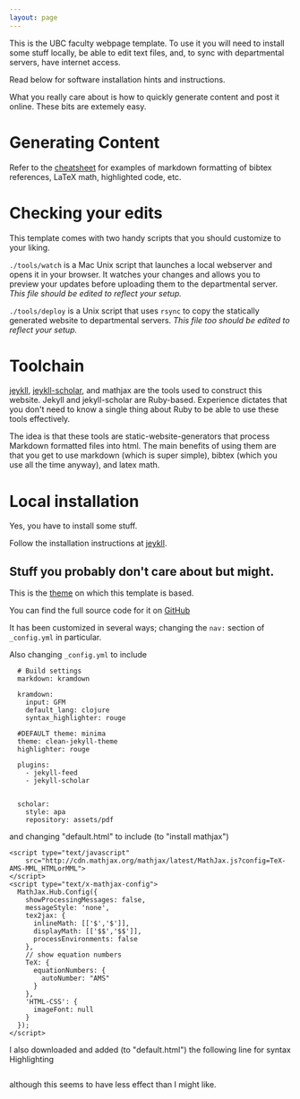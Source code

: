 ```yaml
---
layout: page
---
```


This is the UBC faculty webpage template.  To use it you will need to install
some stuff locally, be able to edit text files, and, to sync with departmental
servers, have internet access.

Read below for software installation hints and instructions.

What you really care about is how to quickly generate content and post it online.
These bits are extemely easy.  

# Generating Content

Refer to the [cheatsheet](cheatsheet) for examples of markdown formatting of
bibtex references, LaTeX math, highlighted code, etc.

# Checking your edits

This template comes with two handy scripts that you should customize to your
liking.  

```./tools/watch``` is a Mac Unix script that launches a local webserver
and opens it in your browser.  It watches your changes and allows you to
preview your updates before uploading them to the departmental server.  _This
file should be edited to reflect your setup._

```./tools/deploy``` is a Unix script that uses ```rsync``` to copy the
statically generated website to departmental servers.  _This
file too should be edited to reflect your setup._

# Toolchain

[jeykll](https://jekyllrb.com/),
[jeykll-scholar](https://github.com/inukshuk/jekyll-scholar),
and mathjax are the tools used to construct this website.  Jekyll and
jekyll-scholar are Ruby-based.  Experience dictates that you don't need to know
a single thing about Ruby to be able to use these tools effectively.

The idea is that these tools are static-website-generators that process Markdown
formatted files into html.  The main benefits of using them are that you get
to use markdown (which is super simple), bibtex (which you use all the time
anyway), and latex math.

# Local installation

Yes, you have to install some stuff.  

Follow the installation instructions at [jeykll](https://jekyllrb.com/).



## Stuff you probably don't care about but might.

This is the [theme](http://jekyllthemes.org/themes/researcher/) on which this
template is based.

You can find the full source code for it on [GitHub](https://github.com/bk2dcradle/researcher)

It has been customized in several ways; changing the ```nav:``` section of
```_config.yml``` in particular.


Also changing ```_config.yml``` to include

```
  # Build settings
  markdown: kramdown

  kramdown:
    input: GFM
    default_lang: clojure
    syntax_highlighter: rouge

  #DEFAULT theme: minima
  theme: clean-jekyll-theme
  highlighter: rouge

  plugins:
    - jekyll-feed
    - jekyll-scholar


  scholar:
    style: apa
    repository: assets/pdf
```

and changing "default.html" to include (to "install mathjax")

```
<script type="text/javascript"
    src="http://cdn.mathjax.org/mathjax/latest/MathJax.js?config=TeX-AMS-MML_HTMLorMML">
</script>
<script type="text/x-mathjax-config">
  MathJax.Hub.Config({
    showProcessingMessages: false,
    messageStyle: 'none',
    tex2jax: {
      inlineMath: [['$','$']],
      displayMath: [['$$','$$']],
      processEnvironments: false
    },
    // show equation numbers
    TeX: {
      equationNumbers: {
        autoNumber: "AMS"
      }
    },
    'HTML-CSS': {
      imageFont: null
    }
  });
</script>
```

I also downloaded and added (to "default.html") the following line for syntax Highlighting

```        <link rel="stylesheet" type="text/css" href="{{ '/css/github.css' | relative_url }}">
```
although this seems to have less effect than I might like.
